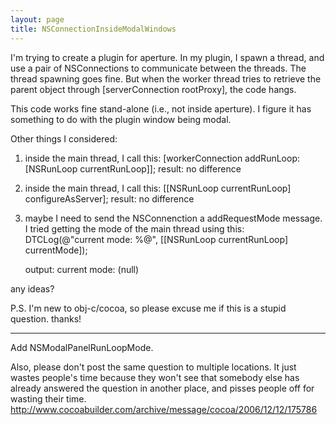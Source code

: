 ```yaml
---
layout: page
title: NSConnectionInsideModalWindows
---
```


I'm trying to create a plugin for aperture.  In my plugin, I spawn a thread, and use a pair of NSConnections to communicate between the threads.  The thread spawning goes fine.  But when the worker thread tries to retrieve the parent object through [serverConnection rootProxy], the code hangs.

This code works fine stand-alone (i.e., not inside aperture).  I figure it has something to do with the plugin window being modal.

Other things I considered:

1) inside the main thread, I call this:
        [workerConnection addRunLoop:[NSRunLoop currentRunLoop]];
   result: no difference

2) inside the main thread, I call this:
        [[NSRunLoop currentRunLoop] configureAsServer];
   result: no difference

3) maybe I need to send the NSConnenction a addRequestMode message.  I tried getting the mode of the main thread using this:
        DTCLog(@"current mode: %@", [[NSRunLoop currentRunLoop] currentMode]);

   output: current mode: (null)

any ideas?

P.S. I'm new to obj-c/cocoa, so please excuse me if this is a stupid question.  thanks!

----
Add NSModalPanelRunLoopMode.

Also, please don't post the same question to multiple locations. It just wastes people's time because they won't see that somebody else has already answered the question in another place, and pisses people off for wasting their time. http://www.cocoabuilder.com/archive/message/cocoa/2006/12/12/175786

